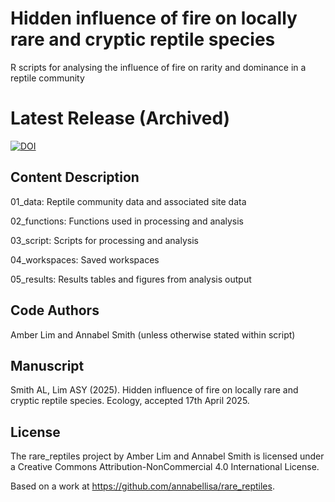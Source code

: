 # Hidden influence of fire on locally rare and cryptic reptile species

R scripts for analysing the influence of fire on rarity and dominance in a reptile community

# Latest Release (Archived)
[![DOI](https://zenodo.org/badge/604401015.svg)](https://zenodo.org/records/14841798)

## Content Description

01_data: Reptile community data and associated site data

02_functions: Functions used in processing and analysis

03_script: Scripts for processing and analysis

04_workspaces: Saved workspaces

05_results: Results tables and figures from analysis output

## Code Authors

Amber Lim and Annabel Smith (unless otherwise stated within script)

## Manuscript

Smith AL, Lim ASY (2025). Hidden influence of fire on locally rare and cryptic reptile species. Ecology, accepted 17th April 2025.

## License

The rare_reptiles project by Amber Lim and Annabel Smith is licensed under a Creative Commons Attribution-NonCommercial 4.0 International License.

Based on a work at https://github.com/annabellisa/rare_reptiles.
